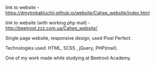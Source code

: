 link to website - https://dmytrokabluchii.github.io/website/Cahee_website/index.html

link to website (with working php mail) - http://beetroot.zzz.com.ua/Cahee_website/

Single page website, responsive design, used Pixel Perfect.

Technologies used: HTML, SCSS , jQuery, PHP(mail).

One of my work made while studying at Beetroot Academy.
